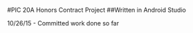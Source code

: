 #PIC 20A Honors Contract Project
##Written in Android Studio

10/26/15 - Committed work done so far
